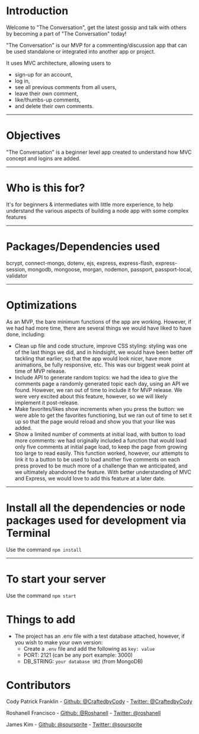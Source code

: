 # Introduction

Welcome to "The Conversation", get the latest gossip and talk with others by becoming a part of "The Conversation" today!

"The Conversation" is our MVP for a commenting/discussion app that can be used standalone or integrated into another app or project. 

It uses MVC architecture, allowing users to 
- sign-up for an account, 
- log in, 
- see all previous comments from all users, 
- leave their own comment, 
- like/thumbs-up comments, 
- and delete their own comments. 

---

# Objectives

"The Conversation" is a beginner level app created to understand how MVC concept and logins are added. 

---

# Who is this for? 

It's for beginners & intermediates with little more experience, to help understand the various aspects of building a node app with some complex features

---

# Packages/Dependencies used 

bcrypt, connect-mongo, dotenv, ejs, express, express-flash, express-session, mongodb, mongoose, morgan, nodemon, passport, passport-local, validator

---

# Optimizations 

As an MVP, the bare minimum functions of the app are working. However, if we had had more time, there are several things we would have liked to have done, including: 
- Clean up file and code structure, improve CSS styling: styling was one of the last things we did, and in hindsight, we would have been better off tackling that earlier, so that the app would look nicer, have more animations, be fully responsive, etc. This was our biggest weak point at time of MVP release. 
- Include API to generate random topics: we had the idea to give the comments page a randomly generated topic each day, using an API we found. However, we ran out of time to include it for MVP release. We were very excited about this feature, however, so we will likely implement it post-release. 
- Make favorites/likes show increments when you press the button: we were able to get the favorites functioning, but we ran out of time to set it up so that the page would reload and show you that your like was added. 
- Show a limited number of comments at initial load, with button to load more comments: we had originally included a function that would load only five comments at initial page load, to keep the page from growing too large to read easily. This function worked, however, our attempts to link it to a button to be used to load another five comments on each press proved to be much more of a challenge than we anticipated, and we ultimately abandoned the feature. With better understanding of MVC and Express, we would love to add this feature at a later date. 

---

# Install all the dependencies or node packages used for development via Terminal

Use the command `npm install` 

---

# To start your server

Use the command `npm start`  

# Things to add

- The project has an .env file with a test database attached, however, if you wish to make your own version:
  - Create a `.env` file and add the following as `key: value` 
  - PORT: 2121 (can be any port example: 3000) 
  - DB_STRING: `your database URI` (from MongoDB) 

 # Contributors

 Cody Patrick Franklin - [Github: @CraftedbyCody](https://github.com/CraftedbyCody/) - [Twitter: @CraftedbyCody](https://twitter.com/CraftedbyCody)
 
 Roshanell Francisco - [Github: @Roshanell](https://github.com/Roshanell) - [Twitter: @roshanell](https://twitter.com/roshanell)
  
 James Kim - [Github: @soursprite](https://github.com/soursprite) - [Twitter: @soursprite](https://twitter.com/soursprite)
 
